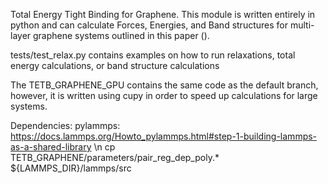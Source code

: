 Total Energy Tight Binding for Graphene. 
This module is written entirely in python and can calculate Forces, Energies, and Band structures for multi-layer graphene systems outlined in this paper (). 

tests/test_relax.py contains examples on how to run relaxations, total energy calculations, or band structure calculations

The TETB_GRAPHENE_GPU contains the same code as the default branch, however, it is written using cupy in order to speed up calculations for large systems. 

Dependencies:
pylammps: https://docs.lammps.org/Howto_pylammps.html#step-1-building-lammps-as-a-shared-library \n
cp TETB_GRAPHENE/parameters/pair_reg_dep_poly.* ${LAMMPS_DIR}/lammps/src

